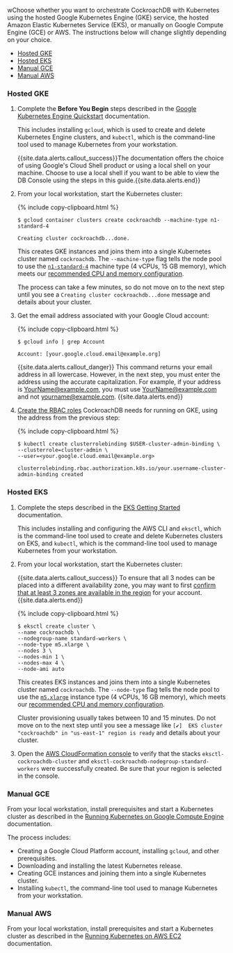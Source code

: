 wChoose whether you want to orchestrate CockroachDB with Kubernetes using the hosted Google Kubernetes Engine (GKE)  service, the hosted Amazon Elastic Kubernetes Service (EKS), or manually on Google Compute Engine (GCE) or AWS. The instructions below will change slightly depending on your choice.

- [Hosted GKE](#hosted-gke)
- [Hosted EKS](#hosted-eks)
- [Manual GCE](#manual-gce)
- [Manual AWS](#manual-aws)

### Hosted GKE

1. Complete the **Before You Begin** steps described in the [Google Kubernetes Engine Quickstart](https://cloud.google.com/kubernetes-engine/docs/quickstart) documentation.

    This includes installing `gcloud`, which is used to create and delete Kubernetes Engine clusters, and `kubectl`, which is the command-line tool used to manage Kubernetes from your workstation.

    {{site.data.alerts.callout_success}}The documentation offers the choice of using Google's Cloud Shell product or using a local shell on your machine. Choose to use a local shell if you want to be able to view the DB Console using the steps in this guide.{{site.data.alerts.end}}

2. From your local workstation, start the Kubernetes cluster:

    {% include copy-clipboard.html %}
    ~~~ shell
    $ gcloud container clusters create cockroachdb --machine-type n1-standard-4
    ~~~

    ~~~
    Creating cluster cockroachdb...done.
    ~~~

    This creates GKE instances and joins them into a single Kubernetes cluster named `cockroachdb`. The `--machine-type` flag tells the node pool to use the [`n1-standard-4`](https://cloud.google.com/compute/docs/machine-types#standard_machine_types) machine type (4 vCPUs, 15 GB memory), which meets our [recommended CPU and memory configuration](recommended-production-settings.html#basic-hardware-recommendations).

    The process can take a few minutes, so do not move on to the next step until you see a `Creating cluster cockroachdb...done` message and details about your cluster.

3. Get the email address associated with your Google Cloud account:

    {% include copy-clipboard.html %}
    ~~~ shell
    $ gcloud info | grep Account
    ~~~

    ~~~
    Account: [your.google.cloud.email@example.org]
    ~~~

    {{site.data.alerts.callout_danger}}
    This command returns your email address in all lowercase. However, in the next step, you must enter the address using the accurate capitalization. For example, if your address is YourName@example.com, you must use YourName@example.com and not yourname@example.com.
    {{site.data.alerts.end}}

4. [Create the RBAC roles](https://cloud.google.com/kubernetes-engine/docs/how-to/role-based-access-control#prerequisites_for_using_role-based_access_control) CockroachDB needs for running on GKE, using the address from the previous step:

    {% include copy-clipboard.html %}
    ~~~ shell
    $ kubectl create clusterrolebinding $USER-cluster-admin-binding \
    --clusterrole=cluster-admin \
    --user=<your.google.cloud.email@example.org>
    ~~~

    ~~~
    clusterrolebinding.rbac.authorization.k8s.io/your.username-cluster-admin-binding created
    ~~~

### Hosted EKS

1. Complete the steps described in the [EKS Getting Started](https://docs.aws.amazon.com/eks/latest/userguide/getting-started-eksctl.html) documentation.

    This includes installing and configuring the AWS CLI and `eksctl`, which is the command-line tool used to create and delete Kubernetes clusters on EKS, and `kubectl`, which is the command-line tool used to manage Kubernetes from your workstation.

2. From your local workstation, start the Kubernetes cluster:

    {{site.data.alerts.callout_success}}
    To ensure that all 3 nodes can be placed into a different availability zone, you may want to first [confirm that at least 3 zones are available in the region](https://docs.aws.amazon.com/AWSEC2/latest/UserGuide/using-regions-availability-zones.html#availability-zones-describe) for your account.
    {{site.data.alerts.end}}
    
    {% include copy-clipboard.html %}
    ~~~ shell
    $ eksctl create cluster \
    --name cockroachdb \
    --nodegroup-name standard-workers \
    --node-type m5.xlarge \
    --nodes 3 \
    --nodes-min 1 \
    --nodes-max 4 \
    --node-ami auto
    ~~~

    This creates EKS instances and joins them into a single Kubernetes cluster named `cockroachdb`. The `--node-type` flag tells the node pool to use the [`m5.xlarge`](https://aws.amazon.com/ec2/instance-types/) instance type (4 vCPUs, 16 GB memory), which meets our [recommended CPU and memory configuration](recommended-production-settings.html#basic-hardware-recommendations).

    Cluster provisioning usually takes between 10 and 15 minutes. Do not move on to the next step until you see a message like `[✔]  EKS cluster "cockroachdb" in "us-east-1" region is ready` and details about your cluster.

3. Open the [AWS CloudFormation console](https://console.aws.amazon.com/cloudformation/home) to verify that the stacks `eksctl-cockroachdb-cluster` and `eksctl-cockroachdb-nodegroup-standard-workers` were successfully created. Be sure that your region is selected in the console.

### Manual GCE

From your local workstation, install prerequisites and start a Kubernetes cluster as described in the [Running Kubernetes on Google Compute Engine](https://kubernetes.io/docs/setup/turnkey/gce/) documentation.

The process includes:

- Creating a Google Cloud Platform account, installing `gcloud`, and other prerequisites.
- Downloading and installing the latest Kubernetes release.
- Creating GCE instances and joining them into a single Kubernetes cluster.
- Installing `kubectl`, the command-line tool used to manage Kubernetes from your workstation.

### Manual AWS

From your local workstation, install prerequisites and start a Kubernetes cluster as described in the [Running Kubernetes on AWS EC2](https://kubernetes.io/docs/setup/turnkey/aws/) documentation.
